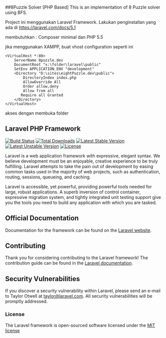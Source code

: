 ##8Puzzle Solver [PHP Based]
This is an implementation of 8 Puzzle solver using BFS.

Project ini menggunakan Laravel Framework. Lakukan penginstallan yang ada di https://laravel.com/docs/5.1

membutuhkan : Composer minimal dan PHP 5.5
 
 jika menggunakan XAMPP, buat vhost configuration seperti ini
 
 ```apacheconf
 <VirtualHost *:80>
     ServerName 8puzzle.dev
     DocumentRoot "x:\folder\laravel\public"
     SetEnv APPLICATION_ENV "development"
     <Directory "D:\sites\eightPuzzle.dev\public">
         DirectoryIndex index.php
         AllowOverride All
         Order allow,deny
         Allow from all
 		Require all Granted
     </Directory>
 </VirtualHost>
 ```
 akses dengan membuka folder

## Laravel PHP Framework

[![Build Status](https://travis-ci.org/laravel/framework.svg)](https://travis-ci.org/laravel/framework)
[![Total Downloads](https://poser.pugx.org/laravel/framework/d/total.svg)](https://packagist.org/packages/laravel/framework)
[![Latest Stable Version](https://poser.pugx.org/laravel/framework/v/stable.svg)](https://packagist.org/packages/laravel/framework)
[![Latest Unstable Version](https://poser.pugx.org/laravel/framework/v/unstable.svg)](https://packagist.org/packages/laravel/framework)
[![License](https://poser.pugx.org/laravel/framework/license.svg)](https://packagist.org/packages/laravel/framework)

Laravel is a web application framework with expressive, elegant syntax. We believe development must be an enjoyable, creative experience to be truly fulfilling. Laravel attempts to take the pain out of development by easing common tasks used in the majority of web projects, such as authentication, routing, sessions, queueing, and caching.

Laravel is accessible, yet powerful, providing powerful tools needed for large, robust applications. A superb inversion of control container, expressive migration system, and tightly integrated unit testing support give you the tools you need to build any application with which you are tasked.

## Official Documentation

Documentation for the framework can be found on the [Laravel website](http://laravel.com/docs).

## Contributing

Thank you for considering contributing to the Laravel framework! The contribution guide can be found in the [Laravel documentation](http://laravel.com/docs/contributions).

## Security Vulnerabilities

If you discover a security vulnerability within Laravel, please send an e-mail to Taylor Otwell at taylor@laravel.com. All security vulnerabilities will be promptly addressed.

### License

The Laravel framework is open-sourced software licensed under the [MIT license](http://opensource.org/licenses/MIT)
